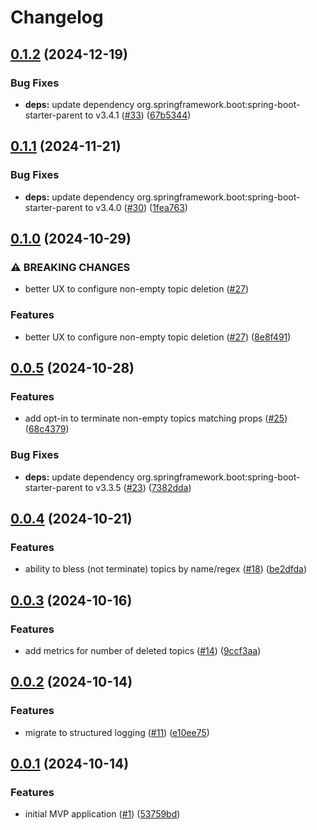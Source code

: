 # Changelog

## [0.1.2](https://github.com/statnett/k3a-topic-terminator/compare/v0.1.1...v0.1.2) (2024-12-19)


### Bug Fixes

* **deps:** update dependency org.springframework.boot:spring-boot-starter-parent to v3.4.1 ([#33](https://github.com/statnett/k3a-topic-terminator/issues/33)) ([67b5344](https://github.com/statnett/k3a-topic-terminator/commit/67b53442b17dd079973878568ae3bcea099fb93f))

## [0.1.1](https://github.com/statnett/k3a-topic-terminator/compare/v0.1.0...v0.1.1) (2024-11-21)


### Bug Fixes

* **deps:** update dependency org.springframework.boot:spring-boot-starter-parent to v3.4.0 ([#30](https://github.com/statnett/k3a-topic-terminator/issues/30)) ([1fea763](https://github.com/statnett/k3a-topic-terminator/commit/1fea763f11dcf818181aced55d4ac4a50b7cb31c))

## [0.1.0](https://github.com/statnett/k3a-topic-terminator/compare/v0.0.5...v0.1.0) (2024-10-29)


### ⚠ BREAKING CHANGES

* better UX to configure non-empty topic deletion ([#27](https://github.com/statnett/k3a-topic-terminator/issues/27))

### Features

* better UX to configure non-empty topic deletion ([#27](https://github.com/statnett/k3a-topic-terminator/issues/27)) ([8e8f491](https://github.com/statnett/k3a-topic-terminator/commit/8e8f491f3acff5b671f94eb4b6cc74a73ef3c47a))

## [0.0.5](https://github.com/statnett/k3a-topic-terminator/compare/v0.0.4...v0.0.5) (2024-10-28)


### Features

* add opt-in to terminate non-empty topics matching props ([#25](https://github.com/statnett/k3a-topic-terminator/issues/25)) ([68c4379](https://github.com/statnett/k3a-topic-terminator/commit/68c4379d7f9d691b807b6b0f9a50dd345d491ea7))


### Bug Fixes

* **deps:** update dependency org.springframework.boot:spring-boot-starter-parent to v3.3.5 ([#23](https://github.com/statnett/k3a-topic-terminator/issues/23)) ([7382dda](https://github.com/statnett/k3a-topic-terminator/commit/7382dda5956d614f53e5b269ae6d0d19ac06d9b9))

## [0.0.4](https://github.com/statnett/k3a-topic-terminator/compare/v0.0.3...v0.0.4) (2024-10-21)


### Features

* ability to bless (not terminate) topics by name/regex ([#18](https://github.com/statnett/k3a-topic-terminator/issues/18)) ([be2dfda](https://github.com/statnett/k3a-topic-terminator/commit/be2dfda919cb11fb2eda98f1a23928a7002075c6))

## [0.0.3](https://github.com/statnett/k3a-topic-terminator/compare/v0.0.2...v0.0.3) (2024-10-16)


### Features

* add metrics for number of deleted topics ([#14](https://github.com/statnett/k3a-topic-terminator/issues/14)) ([9ccf3aa](https://github.com/statnett/k3a-topic-terminator/commit/9ccf3aac0860af384d13c66f8b85b13bf391bf04))

## [0.0.2](https://github.com/statnett/k3a-topic-terminator/compare/v0.0.1...v0.0.2) (2024-10-14)


### Features

* migrate to structured logging ([#11](https://github.com/statnett/k3a-topic-terminator/issues/11)) ([e10ee75](https://github.com/statnett/k3a-topic-terminator/commit/e10ee7528a424d5e7d4221d8dac9cbf9351021a8))

## [0.0.1](https://github.com/statnett/k3a-topic-terminator/compare/v0.0.0...v0.0.1) (2024-10-14)


### Features

* initial MVP application ([#1](https://github.com/statnett/k3a-topic-terminator/issues/1)) ([53759bd](https://github.com/statnett/k3a-topic-terminator/commit/53759bd51d8770395d4b224dc4cea7d52d559cb4))
